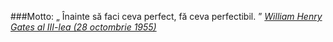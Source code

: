 ###Motto:
&#8222; Înainte să faci ceva perfect, fă ceva perfectibil. &#8221;
<span class="flri">
<cite>
<a href="http://ro.wikipedia.org/wiki/Bill_Gates" title="vezi ... Wikipedia" target="_blank">
William Henry Gates al III-lea (28 octombrie 1955)
<i class="fa fa-external-link"></i>
</a>
</cite>
</span>
